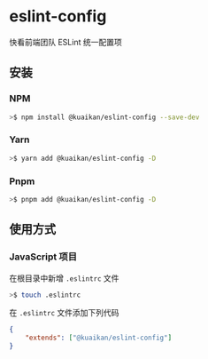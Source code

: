 # eslint-config

快看前端团队 ESLint 统一配置项

## 安装

### NPM

```bash
>$ npm install @kuaikan/eslint-config --save-dev
```

### Yarn

```bash
>$ yarn add @kuaikan/eslint-config -D
```

### Pnpm

```bash
>$ pnpm add @kuaikan/eslint-config -D
```

## 使用方式

### JavaScript 项目

在根目录中新增 `.eslintrc` 文件

```bash
>$ touch .eslintrc
```

在 `.eslintrc` 文件添加下列代码

```json
{
	"extends": ["@kuaikan/eslint-config"]
}
```
